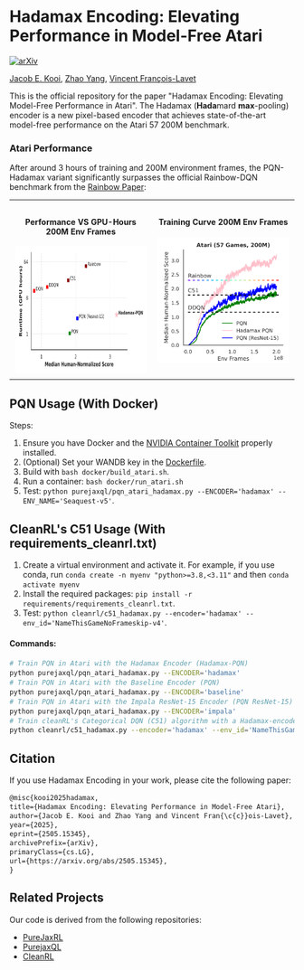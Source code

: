 # Hadamax Encoding: Elevating Performance in Model-Free Atari
[![arXiv](https://img.shields.io/badge/arXiv-2505.15345-b31b1b.svg)](https://arxiv.org/abs/2505.15345)

[Jacob E. Kooi](https://scholar.google.com/citations?user=GMcfK1MAAAAJ&hl=en), [Zhao Yang](https://yangzhao-666.github.io), [Vincent François-Lavet](http://vincent.francois-l.be)

This is the official repository for the paper "Hadamax Encoding: Elevating Model-Free Performance in Atari". The Hadamax (**Hada**mard **max**-pooling) encoder is a new pixel-based encoder that achieves state-of-the-art model-free performance on the Atari 57 200M benchmark.
### Atari Performance

After around 3 hours of training and 200M environment frames, the PQN-Hadamax variant significantly surpasses the official Rainbow-DQN benchmark from the [Rainbow Paper](https://arxiv.org/abs/1710.02298):

<table style="width: 100%; text-align: center; border-collapse: collapse;">
  <tr>
    <td style="width: 33.33%; vertical-align: top; padding: 10px;">
      <h4>Performance VS GPU-Hours 200M Env Frames</h4>
      <img src="performance.png" alt="Atari-57_performance_vs_cost" width="400" height="225" style="max-width: 100%; display: block; margin: 0 auto;"/>
    </td>
    <td style="width: 33.33%; vertical-align: top; padding: 10px;">
      <h4>Training Curve 200M Env Frames</h4>
      <img src="Training_curve.png" alt="Atari-57_curves" width="240" style="max-width: 100%; display: block; margin: 0 auto;"/>
    </td>
  </tr>
</table>



## PQN Usage  (With Docker)

Steps:

1. Ensure you have Docker and the [NVIDIA Container Toolkit](https://docs.nvidia.com/datacenter/cloud-native/container-toolkit/latest/install-guide.html) properly installed.
2. (Optional) Set your WANDB key in the [Dockerfile](docker/Dockerfile).
3. Build with `bash docker/build_atari.sh`.
4. Run a container: `bash docker/run_atari.sh`
5. Test: `python purejaxql/pqn_atari_hadamax.py --ENCODER='hadamax' --ENV_NAME='Seaquest-v5'`.

## CleanRL's C51 Usage  (With requirements_cleanrl.txt)

1. Create a virtual environment and activate it. For example, if you use conda, run `conda create -n myenv "python>=3.8,<3.11"` and then `conda activate myenv`
2. Install the required packages: `pip install -r requirements/requirements_cleanrl.txt`.
3. Test: `python cleanrl/c51_hadamax.py --encoder='hadamax' --env_id='NameThisGameNoFrameskip-v4'`.

#### Commands:

```bash
# Train PQN in Atari with the Hadamax Encoder (Hadamax-PQN)
python purejaxql/pqn_atari_hadamax.py --ENCODER='hadamax'
# Train PQN in Atari with the Baseline Encoder (PQN)
python purejaxql/pqn_atari_hadamax.py --ENCODER='baseline'
# Train PQN in Atari with the Impala ResNet-15 Encoder (PQN ResNet-15)
python purejaxql/pqn_atari_hadamax.py --ENCODER='impala'
# Train cleanRL's Categorical DQN (C51) algorithm with a Hadamax-encoder
python cleanrl/c51_hadamax.py --encoder='hadamax' --env_id='NameThisGameNoFrameskip-v4'
```

## Citation

If you use Hadamax Encoding in your work, please cite the following paper:

```
@misc{kooi2025hadamax,
title={Hadamax Encoding: Elevating Performance in Model-Free Atari}, 
author={Jacob E. Kooi and Zhao Yang and Vincent Fran{\c{c}}ois-Lavet},
year={2025},
eprint={2505.15345},
archivePrefix={arXiv},
primaryClass={cs.LG},
url={https://arxiv.org/abs/2505.15345}, 
}
```


## Related Projects

Our code is derived from the following repositories:

- [PureJaxRL](https://github.com/luchris429/purejaxrl)
- [PurejaxQL](https://github.com/mttga/purejaxql)
- [CleanRL](https://github.com/vwxyzjn/cleanrl)
